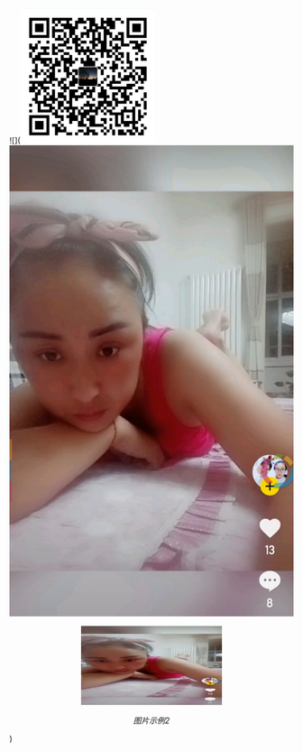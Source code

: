 ![](![](https://raw.githubusercontent.com/sxgpyjg/sxgpyjg.github.io/master/images/alipay.png)                             ![](https://raw.githubusercontent.com/sxgpyjg/images/master/IMG_20200101_192450.JPG)
<p align="center">                                                 <img src="https://raw.githubusercontent.com/sxgpyjg/images/master/IMG_20200101_192450.JPG" alt="Sample"  width="250" height="140">
        <p align="center">
                <em>图片示例2</em>                                 </p>                                               </p>)
